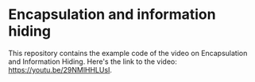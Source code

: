 # Encapsulation and information hiding

This repository contains the example code of the video on Encapsulation and Information Hiding. Here's the link to the video: https://youtu.be/29NMlHHLUsI.
